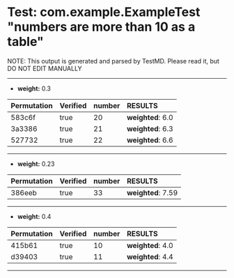 # Test: com.example.ExampleTest "numbers are more than 10 as a table" #

NOTE: This output is generated and parsed by TestMD. Please read it, but DO NOT EDIT MANUALLY

---------------------------------------

- **weight:** 0.3

| Permutation | Verified | number | RESULTS
| :---------- | :------- | :----- | :------
| 583c6f      | true     | 20     | **weighted**: 6.0
| 3a3386      | true     | 21     | **weighted**: 6.3
| 527732      | true     | 22     | **weighted**: 6.6


---------------------------------------

- **weight:** 0.23

| Permutation | Verified | number | RESULTS
| :---------- | :------- | :----- | :------
| 386eeb      | true     | 33     | **weighted**: 7.59


---------------------------------------

- **weight:** 0.4

| Permutation | Verified | number | RESULTS
| :---------- | :------- | :----- | :------
| 415b61      | true     | 10     | **weighted**: 4.0
| d39403      | true     | 11     | **weighted**: 4.4


---------------------------------------

